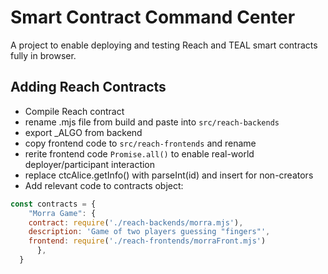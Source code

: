 # Smart Contract Command Center

A project to enable deploying and testing Reach and TEAL smart contracts fully in browser.

## Adding Reach Contracts

- Compile Reach contract
- rename .mjs file from build and paste into `src/reach-backends`
- export _ALGO from backend
- copy frontend code to `src/reach-frontends` and rename
- rerite frontend code `Promise.all()` to enable real-world deployer/participant interaction
- replace ctcAlice.getInfo() with parseInt(id) and insert for non-creators
- Add relevant code to contracts object:

```jsx
const contracts = {
    "Morra Game": {
    contract: require('./reach-backends/morra.mjs'),
    description: 'Game of two players guessing "fingers"',
    frontend: require('./reach-frontends/morraFront.mjs')
      },
  }
  ```